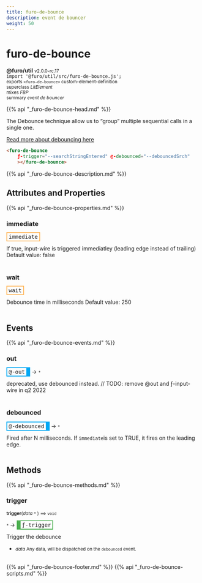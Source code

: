 ```yaml
---
title: furo-de-bounce
description: event de bouncer
weight: 50
---
```


# furo-de-bounce
**@furo/util** <small>v2.0.0-rc.17</small>
<br>`import '@furo/util/src/furo-de-bounce.js';`<small>
<br>exports `<furo-de-bounce>` custom-element-definition
<br>superclass *LitElement*
<br> mixes *FBP*</small>
<br><small>summary *event de bouncer*</small>

{{% api "_furo-de-bounce-head.md" %}}

The Debounce technique allow us to “group” multiple sequential calls in a single one.

[Read more about debouncing here](https://css-tricks.com/debouncing-throttling-explained-examples/)



```html
<furo-de-bounce
    ƒ-trigger="--searchStringEntered" @-debounced="--debouncedSrch"
    ></furo-de-bounce>
```

{{% api "_furo-de-bounce-description.md" %}}


## Attributes and Properties
{{% api "_furo-de-bounce-properties.md" %}}




### **immediate**

<span  style="border-width:2px; border-style: solid;border-color:  rgb(255, 182, 91);font-family:monospace; padding:2px 4px;">immediate</span>
</small>

If true, input-wire is triggered immediatley (leading edge instead of trailing)
Default value: false
<br><br>

### **wait**

<span  style="border-width:2px; border-style: solid;border-color:  rgb(255, 182, 91);font-family:monospace; padding:2px 4px;">wait</span>
</small>

Debounce time in milliseconds
Default value: 250
<br><br>






## Events
{{% api "_furo-de-bounce-events.md" %}}

### **out**
<span  style="border-width:2px 10px 2px 2px; border-style: solid;border-color:  rgb(2, 168, 244);font-family:monospace; padding:2px 4px;">@-out</span>
→ <small>`*`</small>

deprecated, use debounced instead. // TODO: remove @out and ƒ-input-wire in q2 2022
<br><br>
### **debounced**
<span  style="border-width:2px 10px 2px 2px; border-style: solid;border-color:  rgb(2, 168, 244);font-family:monospace; padding:2px 4px;">@-debounced</span>
→ <small>`*`</small>

Fired after N milliseconds. If `immediate`is set to TRUE, it fires on the leading edge.
<br><br>

## Methods
{{% api "_furo-de-bounce-methods.md" %}}






### **trigger**
<small>**trigger**(*data* `*` ) ⟹ `void`</small>

<small>`*` </small> →
<span  style="border-width:2px 2px 2px 10px; border-style: solid;border-color:  rgb(76, 175, 80);font-family:monospace; padding:2px 4px;">ƒ-trigger</span>

Trigger the debounce

- <small>*data* Any data, will be dispatched on the `debounced` event.</small>
<br><br>








{{% api "_furo-de-bounce-footer.md" %}}
{{% api "_furo-de-bounce-scripts.md" %}}
